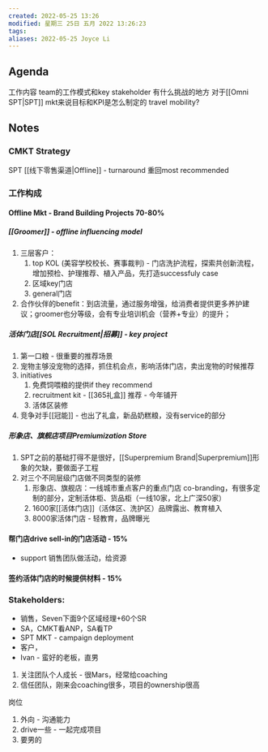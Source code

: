 ```yaml
---
created: 2022-05-25 13:26
modified: 星期三 25日 五月 2022 13:26:23
tags: 
aliases: 2022-05-25 Joyce Li
---
```


## Agenda
工作内容
team的工作模式和key stakeholder
有什么挑战的地方
对于[[Omni SPT|SPT]] mkt来说目标和KPI是怎么制定的
travel mobility?

## Notes
### CMKT Strategy
SPT [[线下零售渠道|Offline]] - turnaround 重回most recommended
### 工作构成
#### Offline Mkt - Brand Building Projects 70-80%
##### [[Groomer]] - offline influencing model
1. 三层客户：
	1. top KOL (美容学校校长、赛事裁判) - 门店洗护流程，探索共创新流程，增加预检、护理推荐、植入产品，先打造successfuly case
	2. 区域key门店
	3. general门店
2. 合作伙伴的benefit：到店流量，通过服务增强，给消费者提供更多养护建议；groomer也分等级，会有专业培训机会（营养+专业）的提升；
##### 活体门店[[SOL Recruitment|招募]] - key project
1. 第一口粮 - 很重要的推荐场景
2. 宠物主够没宠物的选择，抓住机会点，影响活体门店，卖出宠物的时候推荐
3. initiatives
	1. 免费饲喂粮的提供if they recommend
	2. recruitment kit - [[365礼盒]] 推荐 - 今年铺开
	3. 活体区装修
4. 竞争对手[[冠能]] - 也出了礼盒，新品奶糕粮，没有service的部分
##### 形象店、旗舰店项目Premiumization Store
1. SPT之前的基础打得不是很好，[[Superpremium Brand|Superpremium]]形象的欠缺，要做面子工程
2. 对三个不同层级门店做不同类型的装修
	1. 形象店、旗舰店：一线城市重点客户的重点门店 co-branding，有很多定制的部分，定制活体柜、货品柜（一线10家，北上广深50家）
	2. 1600家[[活体门店]]（活体区、洗护区）品牌露出、教育植入
	3. 8000家活体门店 - 轻教育，品牌曝光


#### 帮门店drive sell-in的门店活动 - 15%
- support 销售团队做活动，给资源

#### 签约活体门店的时候提供材料 - 15%

### Stakeholders:
- 销售，Seven下面9个区域经理+60个SR
- SA，CMKT看ANP，SA看TP
- SPT MKT - campaign deployment
- 客户，
- Ivan - 蛮好的老板，直男
1. 关注团队个人成长 - 很Mars，经常给coaching
2. 信任团队，刚来会coaching很多，项目的ownership很高

岗位
1. 外向 - 沟通能力
2. drive一些 - 一起完成项目
3. 要男的
